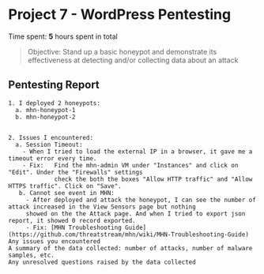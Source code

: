 # Project 7 - WordPress Pentesting

Time spent: **5** hours spent in total

> Objective: Stand up a basic honeypot and demonstrate its effectiveness at detecting and/or collecting data about an attack

## Pentesting Report

    1. I deployed 2 honeypots:
      a. mhn-honeypot-1
      b. mhn-honeypot-2
      
      
    2. Issues I encountered:
      a. Session Timeout: 
        - When I tried to load the external IP in a browser, it gave me a timeout error every time. 
        - Fix:   Find the mhn-admin VM under "Instances" and click on "Edit". Under the "Firewalls" settings 
                 check the both the boxes "Allow HTTP traffic" and "Allow HTTPS traffic". Click on "Save". 
       b. Cannot see event in MHN: 
         - After deployed and attack the honeypot, I can see the number of attack increased in the View Sensors page but nothing
         showed on the the Attack page. And when I tried to export json report, it showed 0 record exported.
         - Fix: [MHN Troubleshooting Guide](https://github.com/threatstream/mhn/wiki/MHN-Troubleshooting-Guide) 
    Any issues you encountered
    A summary of the data collected: number of attacks, number of malware samples, etc.
    Any unresolved questions raised by the data collected

